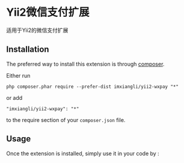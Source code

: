 Yii2微信支付扩展
==========
适用于Yii2的微信支付扩展

Installation
------------

The preferred way to install this extension is through [composer](http://getcomposer.org/download/).

Either run

```
php composer.phar require --prefer-dist imxiangli/yii2-wxpay "*"
```

or add

```
"imxiangli/yii2-wxpay": "*"
```

to the require section of your `composer.json` file.


Usage
-----

Once the extension is installed, simply use it in your code by  :

```php

```